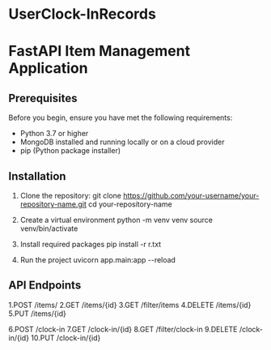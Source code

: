# UserClock-InRecords
# FastAPI Item Management Application


## Prerequisites

Before you begin, ensure you have met the following requirements:
- Python 3.7 or higher
- MongoDB installed and running locally or on a cloud provider
- pip (Python package installer)

## Installation

1. Clone the repository:
   git clone https://github.com/your-username/your-repository-name.git
   cd your-repository-name

2.	Create a virtual environment
    python -m venv venv
    source venv/bin/activate 

3. Install required packages
    pip install -r r.txt

4. Run the project
    uvicorn app.main:app --reload

## API Endpoints
<!-- Items CRUD APIs -->
1.POST /items/
2.GET /items/{id}
3.GET /filter/items
4.DELETE /items/{id}
5.PUT /items/{id}

<!-- User Clock-In Records APIs -->
6.POST /clock-in
7.GET /clock-in/{id}
8.GET /filter/clock-in
9.DELETE /clock-in/{id}
10.PUT /clock-in/{id}
